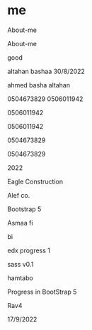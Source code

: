 # me
 About-me
 
  About-me
  
  good

 altahan
 bashaa
 30/8/2022
 
 ahmed basha altahan

0504673829
0506011942

0506011942

0506011942

0504673829

0504673829

2022

Eagle Construction

Alef co.

Bootstrap 5


Asmaa fi

bi

edx
progress 1

sass
v0.1

hamtabo

Progress in BootStrap 5

Rav4

17/9/2022
